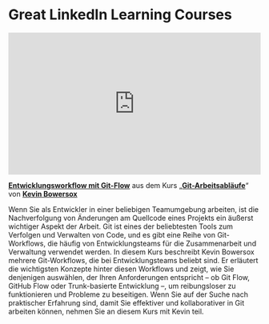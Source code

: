 <h1>Great LinkedIn Learning Courses</h1>

<div style="position:relative;height:0;padding-bottom:56.25%"><iframe width="640" height="360" src="https://www.linkedin.com/learning/embed/git-workflows/development-workflow-with-git-flow?autoplay=false&claim=AQH5oNDFCKC8igAAAZZcVjDIeAUookIoLxEaDIj__BAlN44yqEqz8Bu7Y4TsRQsmuIL5GKeEzzJ9HEqDRuRYerHLHh9ICKl1-MzniOZaceDpyamwhwRrbLuWpCWplnecREDGgfIuNj0sCQopNTJEQCNQgEdLsugakJJmpo0U8l5O-ZbNV1G79VmiPRt8uo2WBg4otrfEf3VbFXFJ4J59O5ikluUiOLggw1yJ1bL-YFPKdIJfWqXtGpjysqZ89loCT0gopgcW42i7I-dgFMWuYCn5X-oLgcZfhKmC-y0WwUgvuCGm2PXBSsC6LFCalezBknU8rGWvPTJSy3mPo-nAbqYayOHpGJOQvlxgkOOk3ZSYaZaIsftwKTDiadJT3apQFX7wwxWrXi9acX_zVNLi9-zvJ2gXLb4mj6EACbAFDzL4dyxUbSIFcAAffDKlPP-o4tTDGlDQBt9TQvxJ2DJPd_2yQKOc4-MAqYQM-CESQ0z4RvqFKeJj0INj2nfoJwSVLjrFO6fAgYSntHkp5fFEAWan0gxv21n9uz8Ho3xqGKNB9Zy_7Vr_9T7ALyHx4HN1Tz33kiUUyrQ9x-Uo0hj7c32TI9y8lCZoZX4C9tdwnjsZw_j2PssbgLstrAmjqzNb7MoYvxMoak1-B-gc7lfqYCCc7OGb64wiMhfjWrg3r8XyD6Ajq8PqOai0Zsu4mQp7ENE3oN4M0KLgPrMsFnd6aYGvQGUJGpfN-yhEQ-U2rD0zoukFW1ybAMcdDVU1XBeGzk7Lavc59RyTbxhhD8UTLrKcehEu0YAOiO8ZPWC8PMBrQ7ksCfIOuOkL2CRXZ6rgpKBlgb598Gdqisw0cDnPMx8FpbbaK99XA5r4UUC5M4nQPuPIsoNuCqcRjstfU9X7QwcqvcBUsaMJZu6v3zczr_E3tnbu1ynSQ17IBp2cnxE9p64S93CWL3rtxNSCDOUnIO73a-gvMO0cU648Va2ei-5Gk2UO8umPWOwOH5qRQTnSrT1rHBG0O0Qm0uKZzYtSysuhEwBpeNaXOWnOf1OiCkEUev1H9EefwrAweYCpulEL5VCH8IyyKitMBrq2h9p1SCMHnvcmzbbBD45YPrVHbSORkxh1aqA8aANHorQdfCY94ayrSehI1r1ddNc-gnm-2xRKQg9Uoc2H_9QccB3LnqNKaSxKG0qccr-PM1r60TYKyeZ8SJEJr53kHNNzG3SV23K1wCHPLQxXqigt8z1u54A2vlA" mozallowfullscreen="true" webkitallowfullscreen="true" allowfullscreen="true" frameborder="0" style="position:absolute;width:100%;height:100%;left:0"></iframe></div><p><strong><a href="https://www.linkedin.com/learning/git-workflows/development-workflow-with-git-flow?trk=embed_lil">Entwicklungsworkflow mit Git-Flow</a></strong> aus dem Kurs „<strong><a href="https://www.linkedin.com/learning/git-workflows?trk=embed_lil">Git-Arbeitsabläufe</a></strong>“ von <strong><a href="https://www.linkedin.com/learning/instructors/kevin-bowersox?trk=embed_lil">Kevin Bowersox</a></strong></p>

Wenn Sie als Entwickler in einer beliebigen Teamumgebung arbeiten, ist die Nachverfolgung von Änderungen am Quellcode eines Projekts ein äußerst wichtiger Aspekt der Arbeit. Git ist eines der beliebtesten Tools zum Verfolgen und Verwalten von Code, und es gibt eine Reihe von Git-Workflows, die häufig von Entwicklungsteams für die Zusammenarbeit und Verwaltung verwendet werden. In diesem Kurs beschreibt Kevin Bowersox mehrere Git-Workflows, die bei Entwicklungsteams beliebt sind. Er erläutert die wichtigsten Konzepte hinter diesen Workflows und zeigt, wie Sie denjenigen auswählen, der Ihren Anforderungen entspricht – ob Git Flow, GitHub Flow oder Trunk-basierte Entwicklung –, um reibungsloser zu funktionieren und Probleme zu beseitigen. Wenn Sie auf der Suche nach praktischer Erfahrung sind, damit Sie effektiver und kollaborativer in Git arbeiten können, nehmen Sie an diesem Kurs mit Kevin teil.
